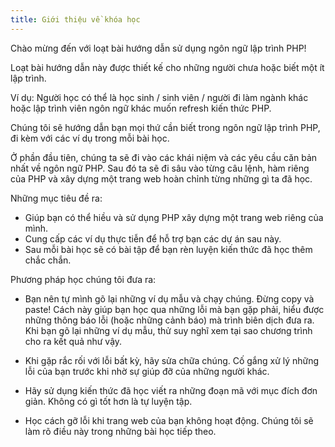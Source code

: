 ```yaml
---
title: Giới thiệu về khóa học
---
```


Chào mừng đến với loạt bài hướng dẫn sử dụng ngôn ngữ lập trình PHP!

Loạt bài hướng dẫn này được thiết kế cho những người chưa hoặc
biết một ít lập trình.

Ví dụ: Người học có thể là học sinh / sinh viên / người đi làm ngành khác hoặc
lập trình viên ngôn ngữ khác muốn refresh kiến thức PHP.

Chúng tôi sẽ hướng dẫn bạn mọi thứ cần biết trong ngôn ngữ lập trình PHP,
đi kèm với các ví dụ trong mỗi bài học.

Ở phần đầu tiên, chúng ta sẽ đi vào các khái niệm và các yêu cầu căn bản nhất
về ngôn ngữ PHP. Sau đó ta sẽ đi sâu vào từng câu lệnh, hàm riêng của PHP và
xây dựng một trang web hoàn chỉnh từng những gì ta đã học.

Những mục tiêu đề ra:

  - Giúp bạn có thể hiều và sử dụng PHP xây dựng một trang web riêng của mình.
  - Cung cấp các ví dụ thực tiễn để hỗ trợ bạn các dự án sau này.
  - Sau mỗi bài học sẽ có bài tập để bạn rèn luyện kiến thức đã học thêm chắc
  chắn.

Phương pháp học chúng tôi đưa ra:

  - Bạn nên tự mình gõ lại những ví dụ mẫu và chạy chúng.
    Đừng copy và paste! Cách này giúp bạn học qua những lỗi mà bạn gặp phải,
    hiểu được những thông báo lỗi (hoặc những cảnh báo) mà trình biên dịch
    đưa ra. Khi bạn gõ lại những ví dụ mẫu, thử suy nghĩ xem tại sao
    chương trình cho ra kết quả như vậy.

  - Khi gặp rắc rối với lỗi bất kỳ, hãy sửa chữa chúng.
    Cố gắng xử lý những lỗi của bạn trước khi nhờ sự giúp đỡ của
    những người khác.

  - Hãy sử dụng kiến thức đã học viết ra những đoạn mã với mục đích đơn giản.
    Không có gì tốt hơn là tự luyện tập.

  - Học cách gỡ lỗi khi trang web của bạn không hoạt động.
    Chúng tôi sẽ làm rõ điều này trong những bài học tiếp theo.
